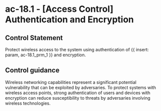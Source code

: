 # ac-18.1 - \[Access Control\] Authentication and Encryption

## Control Statement

Protect wireless access to the system using authentication of {{ insert: param, ac-18.1_prm_1 }} and encryption.

## Control guidance

Wireless networking capabilities represent a significant potential vulnerability that can be exploited by adversaries. To protect systems with wireless access points, strong authentication of users and devices with encryption can reduce susceptibility to threats by adversaries involving wireless technologies.
